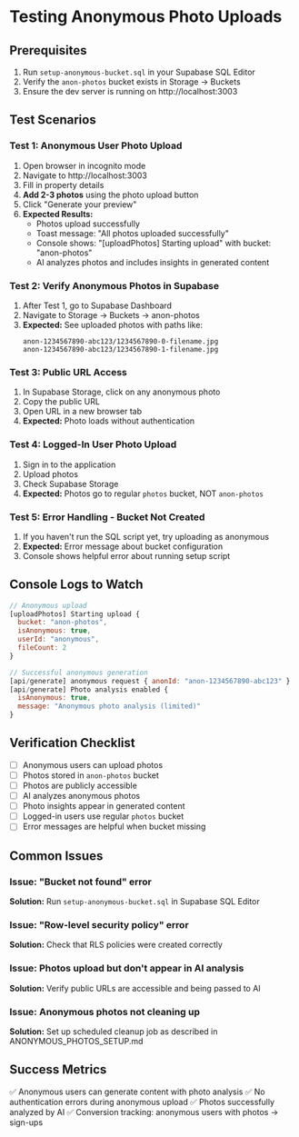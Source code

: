 # Testing Anonymous Photo Uploads

## Prerequisites
1. Run `setup-anonymous-bucket.sql` in your Supabase SQL Editor
2. Verify the `anon-photos` bucket exists in Storage → Buckets
3. Ensure the dev server is running on http://localhost:3003

## Test Scenarios

### Test 1: Anonymous User Photo Upload
1. Open browser in incognito mode
2. Navigate to http://localhost:3003
3. Fill in property details
4. **Add 2-3 photos** using the photo upload button
5. Click "Generate your preview"
6. **Expected Results:**
   - Photos upload successfully
   - Toast message: "All photos uploaded successfully"
   - Console shows: "[uploadPhotos] Starting upload" with bucket: "anon-photos"
   - AI analyzes photos and includes insights in generated content

### Test 2: Verify Anonymous Photos in Supabase
1. After Test 1, go to Supabase Dashboard
2. Navigate to Storage → Buckets → anon-photos
3. **Expected:** See uploaded photos with paths like:
   ```
   anon-1234567890-abc123/1234567890-0-filename.jpg
   anon-1234567890-abc123/1234567890-1-filename.jpg
   ```

### Test 3: Public URL Access
1. In Supabase Storage, click on any anonymous photo
2. Copy the public URL
3. Open URL in a new browser tab
4. **Expected:** Photo loads without authentication

### Test 4: Logged-In User Photo Upload
1. Sign in to the application
2. Upload photos
3. Check Supabase Storage
4. **Expected:** Photos go to regular `photos` bucket, NOT `anon-photos`

### Test 5: Error Handling - Bucket Not Created
1. If you haven't run the SQL script yet, try uploading as anonymous
2. **Expected:** Error message about bucket configuration
3. Console shows helpful error about running setup script

## Console Logs to Watch

```javascript
// Anonymous upload
[uploadPhotos] Starting upload {
  bucket: "anon-photos",
  isAnonymous: true,
  userId: "anonymous",
  fileCount: 2
}

// Successful anonymous generation
[api/generate] anonymous request { anonId: "anon-1234567890-abc123" }
[api/generate] Photo analysis enabled {
  isAnonymous: true,
  message: "Anonymous photo analysis (limited)"
}
```

## Verification Checklist

- [ ] Anonymous users can upload photos
- [ ] Photos stored in `anon-photos` bucket
- [ ] Photos are publicly accessible
- [ ] AI analyzes anonymous photos
- [ ] Photo insights appear in generated content
- [ ] Logged-in users use regular `photos` bucket
- [ ] Error messages are helpful when bucket missing

## Common Issues

### Issue: "Bucket not found" error
**Solution:** Run `setup-anonymous-bucket.sql` in Supabase SQL Editor

### Issue: "Row-level security policy" error
**Solution:** Check that RLS policies were created correctly

### Issue: Photos upload but don't appear in AI analysis
**Solution:** Verify public URLs are accessible and being passed to AI

### Issue: Anonymous photos not cleaning up
**Solution:** Set up scheduled cleanup job as described in ANONYMOUS_PHOTOS_SETUP.md

## Success Metrics

✅ Anonymous users can generate content with photo analysis
✅ No authentication errors during anonymous upload
✅ Photos successfully analyzed by AI
✅ Conversion tracking: anonymous users with photos → sign-ups